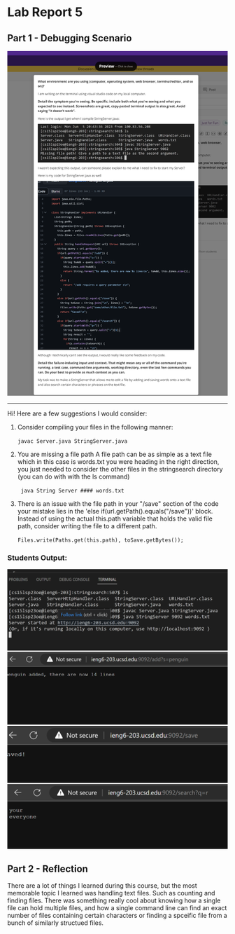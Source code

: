 # Lab Report 5
## Part 1 - Debugging Scenario 

<img src= "https://raw.githubusercontent.com/namaldonado/cse15l-lab-reports/main/Screenshot%202023-06-05%20211436.png"  width="600"/>

-----------------------
 Hi! Here are a few suggestions I would consider:
 
 1. Consider compiling your files in the following manner:


     `javac Server.java StringServer.java`
     
     
     
 2. You are missing a file path
     A file path can be as simple as a text file which in this case is words.txt
     you were heading in the right direction, you just needed to consider the other
     files in the stringsearch directory (you can do with with the ls command)
   
    ` java String Server #### words.txt`


 3.  There is an issue with the file path in your "/save" section of the code
     your mistake lies in the 'else if(url.getPath().equals("/save"))' block. 
     Instead of using the actual this.path variable that holds the valid file path, 
     consider writing the file to a different path.
     
     
     `Files.write(Paths.get(this.path), toSave.getBytes());`


### Students Output:
<img src= "https://raw.githubusercontent.com/namaldonado/cse15l-lab-reports/main/Screenshot%202023-06-05%20213156.png"  width="600"/>


<img src= "https://raw.githubusercontent.com/namaldonado/cse15l-lab-reports/main/Screenshot%202023-06-05%20213242.png"  width="600"/>


<img src= "https://raw.githubusercontent.com/namaldonado/cse15l-lab-reports/main/Screenshot%202023-06-05%20213253.png"  width="600"/>


<img src= "https://raw.githubusercontent.com/namaldonado/cse15l-lab-reports/main/Screenshot%202023-06-05%20213323.png"  width="600"/>






## Part 2 - Reflection
There are a lot of things I learned during this course, but the most memorable topic I learned was handling text files. Such as counting and finding files. There was something really cool about knowing how a single file can hold multiple files, and how a single command line can find an exact number of files containing certain characters or finding a spceific file from a bunch of similarly structued files. 
